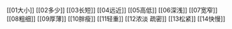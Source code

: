[[01大小]]
[[02多少]]
[[03长短]]
[[04远近]]
[[05高低]]
[[06深浅]]
[[07宽窄]]
[[08粗细]]
[[09厚薄]]
[[10胖瘦]]
[[11轻重]]
[[12浓淡 疏密]]
[[13松紧]]
[[14快慢]]
